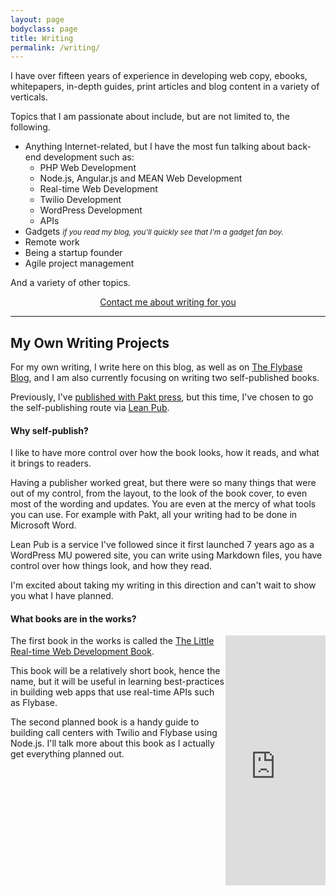 ```yaml
---
layout: page
bodyclass: page
title: Writing
permalink: /writing/
---
```


I have over fifteen years of experience in developing web copy, ebooks, whitepapers, in-depth guides, print articles and blog content in a variety of verticals. 

Topics that I am passionate about include, but are not limited to, the following.

- Anything Internet-related, but I have the most fun talking about back-end development such as:
  - PHP  Web Development
  - Node.js, Angular.js and MEAN Web Development
  - Real-time Web Development
  - Twilio Development
  - WordPress Development
  - APIs
- Gadgets *<small>if you read my blog, you'll quickly see that I'm a gadget fan boy.</small>*
- Remote work
- Being a startup founder
- Agile project management

And a variety of other topics.

<div style="text-align:center;">
<a href="/contact/" class="button">Contact me about writing for you</a>
</div>

<hr class="harden" />

## My Own Writing Projects

For my own writing, I write here on this blog, as well as on [The Flybase Blog](http://blog.flybase.io), and I am also 
currently focusing on writing two self-published books. 

Previously, I've [published with Pakt press](http://twiliocookbook.com/), but this time, I've chosen to go the self-publishing route via [Lean Pub](https://leanpub.com/u/freekrai).

#### Why self-publish?

I like to have more control over how the book looks, how it reads, and what it brings to readers.

Having a publisher worked great, but there were so many things that were out of my control, from the layout, to the look of the book cover, to even most of the wording and updates. You are even at the mercy of what tools you can use. For example with Pakt, all your writing had to be done in Microsoft Word.

Lean Pub is a service I've followed since it first launched 7 years ago as a WordPress MU powered site, you can write using Markdown files, you have control over how things look, and how they read.

I'm excited about taking my writing in this direction and can't wait to show you what I have planned.

#### What books are in the works?

<div style="float:right;margin-bottom:20px;">
<iframe width="160" height="400" src="https://leanpub.com/real-time-web/embed" frameborder="0" allowtransparency="true"></iframe>
</div>

The first book in the works is called the [The Little Real-time Web Development Book](https://leanpub.com/real-time-web).

This book will be a relatively short book, hence the name, but it will be useful in learning best-practices in building web apps that use real-time APIs such as Flybase.

The second planned book is a handy guide to building call centers with Twilio and Flybase using Node.js. I'll talk more about this book as I actually get everything planned out.

<br /><br /><br /><br /><br /><br /><br /><br />
